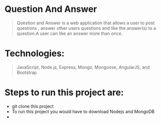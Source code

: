 # Question And Answer
> Question and Answer  is a web application  that allows a user to post questions , answer other users questions and like the answer(s) to a question.A user can like an answer more than once.

# Technologies:
> JavaScript, Node.js, Express, Mongo, Mongoose, AngularJS, and Bootstrap
# Steps to run this project are:
- git clone this project 
- To run this project you would have to download Nodejs and MongoDB
- 
